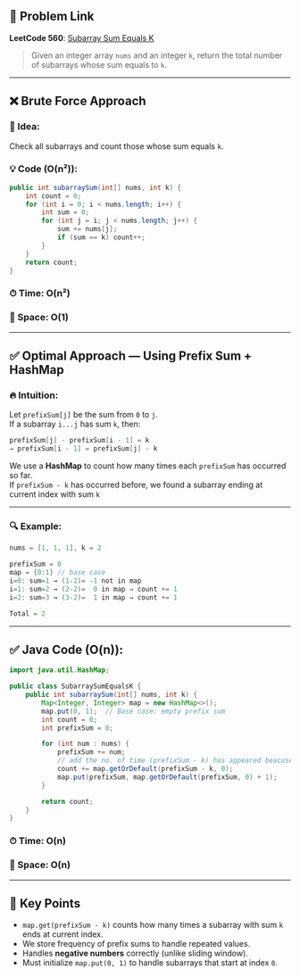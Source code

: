  
## 🔗 Problem Link

**LeetCode 560**: [Subarray Sum Equals K](https://leetcode.com/problems/subarray-sum-equals-k/)

> Given an integer array `nums` and an integer `k`, return the total number of subarrays whose sum equals to `k`.

---

## ❌ Brute Force Approach

### 🔧 Idea:

Check all subarrays and count those whose sum equals `k`.

### 💡 Code (O(n²)):

```java
public int subarraySum(int[] nums, int k) {
    int count = 0;
    for (int i = 0; i < nums.length; i++) {
        int sum = 0;
        for (int j = i; j < nums.length; j++) {
            sum += nums[j];
            if (sum == k) count++;
        }
    }
    return count;
}

```

### ⏱ Time: O(n²)

### 🧠 Space: O(1)

---

## ✅ Optimal Approach — Using Prefix Sum + HashMap

### 🔥 Intuition:

Let `prefixSum[j]` be the sum from `0` to `j`.  
If a subarray `i...j` has sum `k`, then:
```java
prefixSum[j] - prefixSum[i - 1] = k  
⇒ prefixSum[i - 1] = prefixSum[j] - k

```

We use a **HashMap** to count how many times each `prefixSum` has occurred so far.  
If `prefixSum - k` has occurred before, we found a subarray ending at current index with sum `k`

---

### 🔍 Example:

```java
nums = [1, 1, 1], k = 2

prefixSum = 0
map = {0:1} // base case
i=0: sum=1 → (1-2)= -1 not in map
i=1: sum=2 → (2-2)=  0 in map ⇒ count += 1
i=2: sum=3 → (3-2)=  1 in map ⇒ count += 1

Total = 2

```

---

## ✅ Java Code (O(n)):

```java
import java.util.HashMap;

public class SubarraySumEqualsK {
    public int subarraySum(int[] nums, int k) {
        Map<Integer, Integer> map = new HashMap<>();
        map.put(0, 1);  // Base case: empty prefix sum
        int count = 0;
        int prefixSum = 0;

        for (int num : nums) {
            prefixSum += num;
            // add the no. of time (prefixSum - k) has appeared beacuse that many way a new subarray will be created with sum k
            count += map.getOrDefault(prefixSum - k, 0);
            map.put(prefixSum, map.getOrDefault(prefixSum, 0) + 1);
        }

        return count;
    }
}

```

### ⏱ Time: O(n)

### 🧠 Space: O(n)

---

## 📎 Key Points

- `map.get(prefixSum - k)` counts how many times a subarray with sum `k` ends at current index.
- We store frequency of prefix sums to handle repeated values.
- Handles **negative numbers** correctly (unlike sliding window).
- Must initialize `map.put(0, 1)` to handle subarrays that start at index `0`.